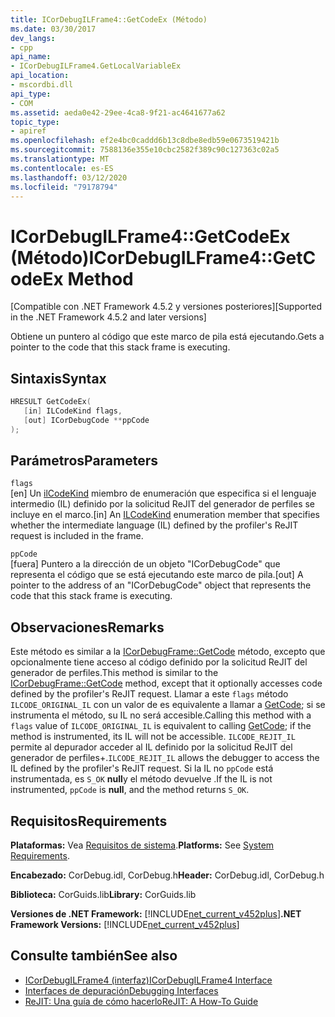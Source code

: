 ```yaml
---
title: ICorDebugILFrame4::GetCodeEx (Método)
ms.date: 03/30/2017
dev_langs:
- cpp
api_name:
- ICorDebugILFrame4.GetLocalVariableEx
api_location:
- mscordbi.dll
api_type:
- COM
ms.assetid: aeda0e42-29ee-4ca8-9f21-ac4641677a62
topic_type:
- apiref
ms.openlocfilehash: ef2e4bc0caddd6b13c8dbe8edb59e0673519421b
ms.sourcegitcommit: 7588136e355e10cbc2582f389c90c127363c02a5
ms.translationtype: MT
ms.contentlocale: es-ES
ms.lasthandoff: 03/12/2020
ms.locfileid: "79178794"
---
```

# <a name="icordebugilframe4getcodeex-method"></a><span data-ttu-id="0a4bd-102">ICorDebugILFrame4::GetCodeEx (Método)</span><span class="sxs-lookup"><span data-stu-id="0a4bd-102">ICorDebugILFrame4::GetCodeEx Method</span></span>
<span data-ttu-id="0a4bd-103">[Compatible con .NET Framework 4.5.2 y versiones posteriores]</span><span class="sxs-lookup"><span data-stu-id="0a4bd-103">[Supported in the .NET Framework 4.5.2 and later versions]</span></span>  
  
 <span data-ttu-id="0a4bd-104">Obtiene un puntero al código que este marco de pila está ejecutando.</span><span class="sxs-lookup"><span data-stu-id="0a4bd-104">Gets a pointer to the code that this stack frame is executing.</span></span>  
  
## <a name="syntax"></a><span data-ttu-id="0a4bd-105">Sintaxis</span><span class="sxs-lookup"><span data-stu-id="0a4bd-105">Syntax</span></span>  
  
```cpp
HRESULT GetCodeEx(  
   [in] ILCodeKind flags,
   [out] ICorDebugCode **ppCode  
);  
```  
  
## <a name="parameters"></a><span data-ttu-id="0a4bd-106">Parámetros</span><span class="sxs-lookup"><span data-stu-id="0a4bd-106">Parameters</span></span>  
 `flags`  
 <span data-ttu-id="0a4bd-107">[en] Un [ilCodeKind](ilcodekind-enumeration.md) miembro de enumeración que especifica si el lenguaje intermedio (IL) definido por la solicitud ReJIT del generador de perfiles se incluye en el marco.</span><span class="sxs-lookup"><span data-stu-id="0a4bd-107">[in] An [ILCodeKind](ilcodekind-enumeration.md) enumeration member that specifies whether the intermediate language (IL) defined by the profiler's ReJIT request is included in the frame.</span></span>  
  
 `ppCode`  
 <span data-ttu-id="0a4bd-108">[fuera] Puntero a la dirección de un objeto "ICorDebugCode" que representa el código que se está ejecutando este marco de pila.</span><span class="sxs-lookup"><span data-stu-id="0a4bd-108">[out] A pointer to the address of an "ICorDebugCode" object that represents the code that this stack frame is executing.</span></span>  
  
## <a name="remarks"></a><span data-ttu-id="0a4bd-109">Observaciones</span><span class="sxs-lookup"><span data-stu-id="0a4bd-109">Remarks</span></span>  
 <span data-ttu-id="0a4bd-110">Este método es similar a la [ICorDebugFrame::GetCode](icordebugframe-getcode-method.md) método, excepto que opcionalmente tiene acceso al código definido por la solicitud ReJIT del generador de perfiles.</span><span class="sxs-lookup"><span data-stu-id="0a4bd-110">This method is similar to the [ICorDebugFrame::GetCode](icordebugframe-getcode-method.md) method, except that it optionally accesses code defined by the profiler's ReJIT request.</span></span> <span data-ttu-id="0a4bd-111">Llamar a este `flags` método `ILCODE_ORIGINAL_IL` con un valor de es equivalente a llamar a [GetCode](icordebugframe-getcode-method.md); si se instrumenta el método, su IL no será accesible.</span><span class="sxs-lookup"><span data-stu-id="0a4bd-111">Calling this method with a `flags` value of `ILCODE_ORIGINAL_IL` is equivalent to calling [GetCode](icordebugframe-getcode-method.md); if the method is instrumented, its IL will not be accessible.</span></span> <span data-ttu-id="0a4bd-112">`ILCODE_REJIT_IL` permite al depurador acceder al IL definido por la solicitud ReJIT del generador de perfiles+.</span><span class="sxs-lookup"><span data-stu-id="0a4bd-112">`ILCODE_REJIT_IL` allows the debugger to access the IL defined by the profiler's ReJIT request.</span></span> <span data-ttu-id="0a4bd-113">Si la IL no `ppCode` está instrumentada, es `S_OK` **null**y el método devuelve .</span><span class="sxs-lookup"><span data-stu-id="0a4bd-113">If the IL is not instrumented, `ppCode` is **null**, and the method returns `S_OK`.</span></span>  
  
## <a name="requirements"></a><span data-ttu-id="0a4bd-114">Requisitos</span><span class="sxs-lookup"><span data-stu-id="0a4bd-114">Requirements</span></span>  
 <span data-ttu-id="0a4bd-115">**Plataformas:** Vea [Requisitos de sistema](../../../../docs/framework/get-started/system-requirements.md).</span><span class="sxs-lookup"><span data-stu-id="0a4bd-115">**Platforms:** See [System Requirements](../../../../docs/framework/get-started/system-requirements.md).</span></span>  
  
 <span data-ttu-id="0a4bd-116">**Encabezado:** CorDebug.idl, CorDebug.h</span><span class="sxs-lookup"><span data-stu-id="0a4bd-116">**Header:** CorDebug.idl, CorDebug.h</span></span>  
  
 <span data-ttu-id="0a4bd-117">**Biblioteca:** CorGuids.lib</span><span class="sxs-lookup"><span data-stu-id="0a4bd-117">**Library:** CorGuids.lib</span></span>  
  
 <span data-ttu-id="0a4bd-118">**Versiones de .NET Framework:** [!INCLUDE[net_current_v452plus](../../../../includes/net-current-v452plus-md.md)]</span><span class="sxs-lookup"><span data-stu-id="0a4bd-118">**.NET Framework Versions:** [!INCLUDE[net_current_v452plus](../../../../includes/net-current-v452plus-md.md)]</span></span>  
  
## <a name="see-also"></a><span data-ttu-id="0a4bd-119">Consulte también</span><span class="sxs-lookup"><span data-stu-id="0a4bd-119">See also</span></span>

- [<span data-ttu-id="0a4bd-120">ICorDebugILFrame4 (interfaz)</span><span class="sxs-lookup"><span data-stu-id="0a4bd-120">ICorDebugILFrame4 Interface</span></span>](icordebugilframe4-interface.md)
- [<span data-ttu-id="0a4bd-121">Interfaces de depuración</span><span class="sxs-lookup"><span data-stu-id="0a4bd-121">Debugging Interfaces</span></span>](debugging-interfaces.md)
- [<span data-ttu-id="0a4bd-122">ReJIT: Una guía de cómo hacerlo</span><span class="sxs-lookup"><span data-stu-id="0a4bd-122">ReJIT: A How-To Guide</span></span>](https://docs.microsoft.com/archive/blogs/davbr/rejit-a-how-to-guide)

